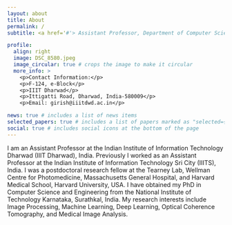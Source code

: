 ```yaml
---
layout: about
title: About
permalink: /
subtitle: <a href='#'> Assistant Professor, Department of Computer Science and Engineering, IIIT Dharwad</a>

profile:
  align: right
  image: DSC_8580.jpeg
  image_circular: true # crops the image to make it circular
  more_info: >
    <p>Contact Information:</p>
    <p>F-124, e-Block</p>
    <p>IIIT Dharwad</p>
    <p>Ittigatti Road, Dharwad, India-580009</p>
    <p>Email: girish@iiitdwd.ac.in</p>

news: true # includes a list of news items
selected_papers: true # includes a list of papers marked as "selected={true}"
social: true # includes social icons at the bottom of the page
---
```


I am an Assistant Professor at the Indian Institute of Information Technology Dharwad (IIIT Dharwad), India. Previously I worked as an Assistant Professor at the Indian Institute of Information Technology Sri City (IIITS), India. I was a postdoctoral research fellow at the Tearney Lab, Wellman Centre for Photomedicine, Massachusetts General Hospital, and Harvard Medical School, Harvard University, USA. I have obtained my PhD in Computer Science and Engineering from the National Institute of Technology Karnataka, Surathkal, India. My research interests include Image Processing, Machine Learning, Deep Learning, Optical Coherence Tomography, and Medical Image Analysis.
